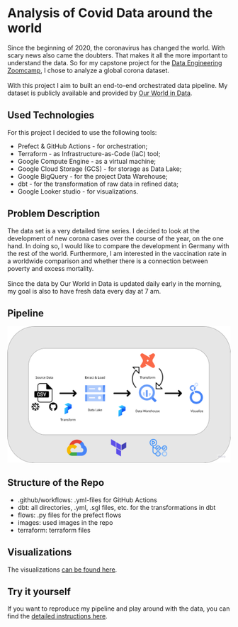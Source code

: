 # Analysis of Covid Data around the world 

Since the beginning of 2020, the coronavirus has changed the world. With scary news also came the doubters. That makes it all the more important to understand the data. So for my capstone project for the [Data Engineering Zoomcamp](https://github.com/DataTalksClub/data-engineering-zoomcamp), I chose to analyze a global corona dataset.
<br>
<br>
With this project I aim to built an end-to-end orchestrated data pipeline. My dataset is publicly available and provided by [Our World in Data](https://github.com/owid/covid-19-data). 

## Used Technologies 
For this project I decided to use the following tools:

- Prefect & GitHub Actions - for orchestration; <br>
- Terraform - as Infrastructure-as-Code (IaC) tool; <br>
- Google Compute Engine - as a virtual machine; <br>
- Google Cloud Storage (GCS) - for storage as Data Lake; <br>
- Google BigQuery - for the project Data Warehouse; <br>
- dbt - for the transformation of raw data in refined data; <br>
- Google Looker studio - for visualizations.

## Problem Description

The data set is a very detailed time series. I decided to look at the development of new corona cases over the course of the year, on the one hand. In doing so, I would like to compare the development in Germany with the rest of the world. Furthermore, I am interested in the vaccination rate in a worldwide comparison and whether there is a connection between poverty and excess mortality.
<br>
<br>
Since the data by Our World in Data is updated daily early in the morning, my goal is also to have fresh data every day at 7 am.

## Pipeline

![alt text](https://github.com/PandaKata/dezoomcamp-project/blob/main/images/pipeline.png?raw=true)

## Structure of the Repo
- .github/workflows: .yml-files for GitHub Actions
- dbt: all directories, .yml, .sgl files, etc. for the transformations in dbt
- flows: .py files for the prefect flows
- images: used images in the repo
- terraform: terraform files

## Visualizations

The visualizations [can be found here](https://lookerstudio.google.com/reporting/6f2401c9-9622-4bc6-8b37-e68a8c0879cc).

## Try it yourself
If you want to reproduce my pipeline and play around with the data, you can find the [detailed instructions here](https://github.com/PandaKata/dezoomcamp-project/blob/main/reproduce.md).
